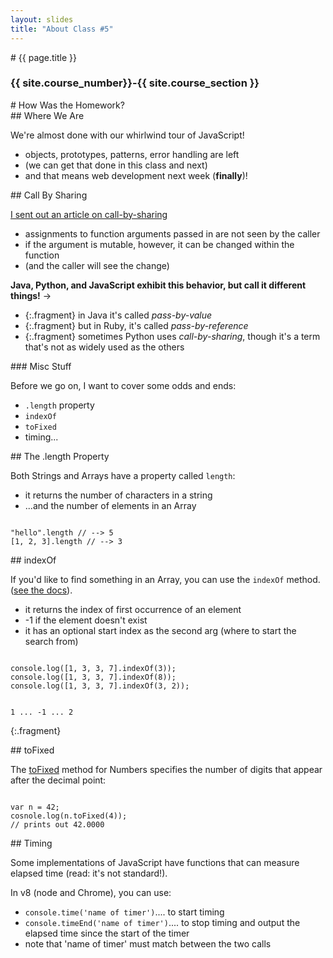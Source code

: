 ```yaml
---
layout: slides
title: "About Class #5"
---
```

<section markdown="block" class="intro-slide">
# {{ page.title }}

### {{ site.course_number}}-{{ site.course_section }}

<p><small></small></p>
</section>

<section markdown="block">
# How Was the Homework?
</section>

<section markdown="block">
## Where We Are

We're almost done with our whirlwind tour of JavaScript!

* objects, prototypes, patterns, error handling are left
* (we can get that done in this class and next)
* and that means web development next week (__finally__)!

</section>

<section markdown="block">
## Call By Sharing

[I sent out an article on call-by-sharing](https://en.wikipedia.org/wiki/Evaluation_strategy#Call_by_sharing)

* assignments to function arguments passed in are not seen by the caller
* if the argument is mutable, however, it can be changed within the function
* (and the caller will see the change)

__Java, Python, and JavaScript exhibit this behavior, but call it different things!__ &rarr;

* {:.fragment} in Java it's called _pass-by-value_
* {:.fragment} but in Ruby, it's called _pass-by-reference_
* {:.fragment} sometimes Python uses _call-by-sharing_, though it's a term that's not as widely used as the others
</section>

<section markdown="block">
### Misc Stuff

Before we go on, I want to cover some odds and ends:

* <code>.length</code> property
* <code>indexOf</code> 
* <code>toFixed</code>
* timing...

</section>


<section markdown="block">
## The .length Property

Both Strings and Arrays have a property called <code>length</code>:

* it returns the number of characters in a string
* ...and the number of elements in an Array

<pre><code data-trim contenteditable>
"hello".length // --> 5
[1, 2, 3].length // --> 3
</code></pre>
</section>

<section markdown="block">
## indexOf

If you'd like to find something in an Array, you can use the <code>indexOf</code> method. ([see the docs](https://developer.mozilla.org/en-US/docs/Web/JavaScript/Reference/Global_Objects/Array/indexOf)).

* it returns the index of first occurrence of an element
* -1 if the element doesn't exist
* it has an optional start index as the second arg (where to start the search from)

<pre><code data-trim contenteditable>
console.log([1, 3, 3, 7].indexOf(3));
console.log([1, 3, 3, 7].indexOf(8));
console.log([1, 3, 3, 7].indexOf(3, 2));
</code></pre>

<pre><code data-trim contenteditable>
1 ... -1 ... 2
</code></pre>
{:.fragment}

</section>

<section markdown="block">
## toFixed

The [toFixed](https://developer.mozilla.org/en-US/docs/Web/JavaScript/Reference/Global_Objects/Number/toFixed) method for Numbers specifies the number of digits that appear after the decimal point:

<pre><code data-trim contenteditable>
var n = 42;
cosnole.log(n.toFixed(4)); 
// prints out 42.0000
</code></pre>

</section>

<section markdown="block">
## Timing

Some implementations of JavaScript have functions that can measure elapsed time (read: it's not standard!).

In v8 (node and Chrome), you can use:

* <code>console.time('name of timer')</code>.... to start timing
* <code>console.timeEnd('name of timer')</code>.... to stop timing and output the elapsed time since the start of the timer
* note that 'name of timer' must match between the two calls
</section>
